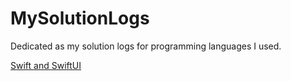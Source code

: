 # MySolutionLogs
Dedicated as my solution logs for programming languages I used.

[Swift and SwiftUI](../main/swift_and_swiftui.md)
